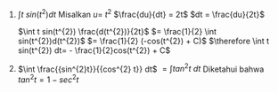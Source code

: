1.  $\int t \ sin(t^2) dt$
	Misalkan $u =$ $t^2$ 
	$\frac{du}{dt} = 2t$
	$dt = \frac{du}{2t}$

	$\int t sin(t^{2}) \frac{d(t^{2})}{2t}$
	$= \frac{1}{2} \int sin(t^{2})d(t^{2})$
	$= \frac{1}{2} (-cos(t^{2}) + C)$
	$\therefore \int t sin(t^{2}) dt= - \frac{1}{2}cos(t^{2}) + C$

2. $\int \frac{{sin^{2}t}}{{cos^{2} t}} dt$
	$= \int tan^{2} t \ dt$
	Diketahui bahwa $tan^{2}t = 1 - sec^{2}t$ 
